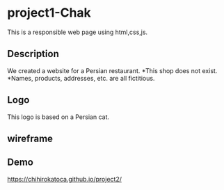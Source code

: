 # project1-Chak
This is a responsible web page using html,css,js.

## Description

We created a website for a Persian restaurant. 
*This shop does not exist.</br>
*Names, products, addresses, etc. are all fictitious.

## Logo
This logo is based on a Persian cat.

## wireframe

## Demo
https://chihirokatoca.github.io/project2/




